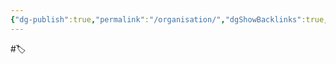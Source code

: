 ```yaml
---
{"dg-publish":true,"permalink":"/organisation/","dgShowBacklinks":true,"dgShowLocalGraph":true}
---
```


#🏷️ 